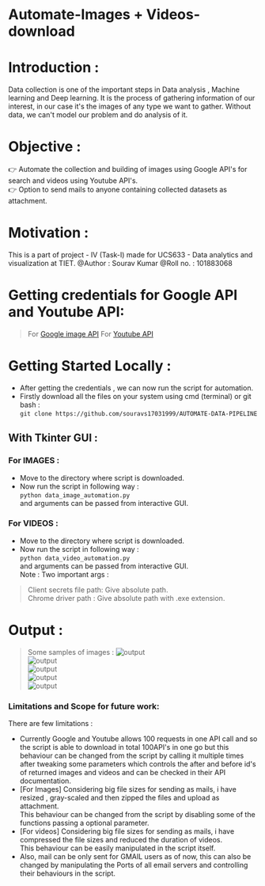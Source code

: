 # Automate-Images + Videos-download

# Introduction :   
Data collection is one of the important steps in Data analysis , Machine learning and Deep learning.
It is the process of gathering information of our interest, in our case it's the images of any type we want to gather.
Without data, we can't model our problem and do analysis of it.  

# Objective :
👉 Automate the collection and building of images using Google API's for search and videos using Youtube API's.            
👉 Option to send mails to anyone containing collected datasets as attachment.       


# Motivation : 

This is a part of project - IV (Task-I) made for UCS633 - Data analytics and visualization at TIET.
@Author : Sourav Kumar
@Roll no. : 101883068


# Getting credentials for Google API and Youtube API:   

> For [Google image API](https://github.com/souravs17031999/AUTOMATE-DATA-PIPELINE/blob/master/Google_API_images.md)
> For [Youtube API]()

# Getting Started Locally : 

* After getting the credentials , we can now run the script for automation.  
* Firstly download all the files on your system using cmd (terminal) or git bash :     
```git clone https://github.com/souravs17031999/AUTOMATE-DATA-PIPELINE```   

## With Tkinter GUI :    
### For IMAGES : 
* Move to the directory where script is downloaded.    
* Now run the script in following way :  
```python data_image_automation.py```          
and arguments can be passed from interactive GUI.           

### For VIDEOS :  
* Move to the directory where script is downloaded.    
* Now run the script in following way :  
```python data_video_automation.py```          
and arguments can be passed from interactive GUI.        
Note : Two important args :         
> Client secrets file path: Give absolute path.    
> Chrome driver path : Give absolute path with .exe extension.   

# Output :       
> Some samples of images :
![output](/images/output5.JPG)         
![output](/images/output6.JPG)         
![output](/images/output2.JPG)         
![output](/images/output4.JPG)          
![output](/images/output10.JPG)          


### Limitations and Scope for future work:  
There are few limitations :   
* Currently Google and Youtube allows 100 requests in one API call and so the script is able to download in total 100API's in one go but this behaviour can be changed from the script by calling it multiple times after tweaking some parameters which controls the after and before id's of returned images and videos and can be checked in their API documentation.        
* [For Images] Considering big file sizes for sending as mails, i have resized , gray-scaled and then zipped the files and upload as attachment.    
This behaviour can be changed from the script by disabling some of the functions passing a optional parameter.      
* [For videos] Considering big file sizes for sending as mails, i have compressed the file sizes and reduced the duration of videos.      
This behaviour can be easily manipulated in the script itself.     
* Also, mail can be only sent for GMAIL users as of now, this can also be changed by manipulating the Ports of all email servers and controlling their behaviours in the script.   
